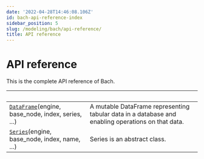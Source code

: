 ```yaml
---
date: '2022-04-28T14:46:08.106Z'
id: bach-api-reference-index
sidebar_position: 5
slug: /modeling/bach/api-reference/
title: API reference
---
```


# API reference

This is the complete API reference of Bach.

| &nbsp;                                           | &nbsp;                                                                                                                                      |
| ------------------------------------------------ | ------------------------------------------------------------------------------------------------------------------------------------------ |
| [`DataFrame`](DataFrame/bach.DataFrame/#bach.DataFrame)(engine, base_node, index, series, ...) | A mutable DataFrame representing tabular data in a database and enabling operations on that data.                                           |
| [`Series`](Series/bach.Series/#bach.Series)(engine, base_node, index, name, ...)      | Series is an abstract class.                                                                                                                |
